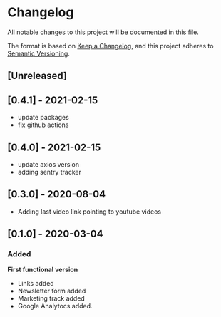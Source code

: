 # Changelog

All notable changes to this project will be documented in this file.

The format is based on [Keep a Changelog](https://keepachangelog.com/en/1.0.0/),
and this project adheres to [Semantic Versioning](https://semver.org/spec/v2.0.0.html).

## [Unreleased]

## [0.4.1] - 2021-02-15

- update packages
- fix github actions

## [0.4.0] - 2021-02-15

- update axios version
- adding sentry tracker

## [0.3.0] - 2020-08-04

- Adding last video link pointing to youtube videos

## [0.1.0] - 2020-03-04

### Added

**First functional version**

- Links added
- Newsletter form added
- Marketing track added
- Google Analytocs added.
